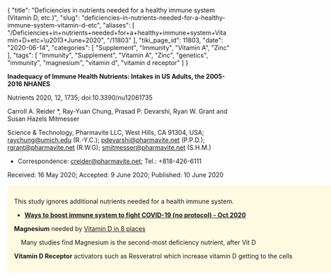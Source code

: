 {
    "title": "Deficiencies in nutrients needed for a healthy immune system (Vitamin D, etc.)",
    "slug": "deficiencies-in-nutrients-needed-for-a-healthy-immune-system-vitamin-d-etc",
    "aliases": [
        "/Deficiencies+in+nutrients+needed+for+a+healthy+immune+system+Vitamin+D+etc+\u2013+June+2020",
        "/11803"
    ],
    "tiki_page_id": 11803,
    "date": "2020-06-14",
    "categories": [
        "Supplement",
        "Immunity",
        "Vitamin A",
        "Zinc"
    ],
    "tags": [
        "Immunity",
        "Supplement",
        "Vitamin A",
        "Zinc",
        "genetics",
        "immunity",
        "magnesium",
        "vitamin d",
        "vitamin d receptor"
    ]
}


**Inadequacy of Immune Health Nutrients: Intakes in US Adults, the 2005-2016 NHANES** 

Nutrients 2020, 12, 1735; doi:10.3390/nu12061735

Carroll A. Reider *, Ray-Yuan Chung, Prasad P. Devarshi, Ryan W. Grant and Susan Hazels Mitmesser

Science & Technology, Pharmavite LLC, West Hills, CA 91304, USA; raychung@umich.edu (R.-Y.C.); pdevarshi@pharmavite.net (P.P.D.); rgrant@pharmavite.net (R.W.G); smitmesser@pharmavite.net (S.H.M.)

* Correspondence: creider@pharmavite.net; Tel.: +818-426-6111

Received: 16 May 2020; Accepted: 9 June 2020; Published: 10 June 2020

<div class="border" style="background-color:#FFFAE2;padding:15px;margin:10px 0;border-radius:5px;width:800px">

This study ignores additional nutrients needed for a health immune system.

*  **[Ways to boost immune system to fight COVID-19 (no protocol) - Oct 2020](/posts/ways-to-boost-immune-system-to-fight-covid-19-no-protocol)** 

 **Magnesium**  needed by [Vitamin D in 8 places](/posts/magnesium-is-vital-to-vitamin-d-in-4-places-maybe-8)

&nbsp; &nbsp; Many studies find Magnesium is the second-most deficiency nutrient, after Vit D

 **Vitamin D Receptor**  activators such as Resveratrol which increase vitamin D getting to the cells